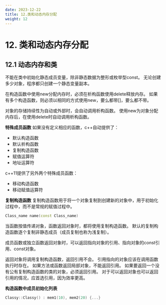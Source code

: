 ```yaml
---
date: 2023-12-22
title: 12.类和动态内存分配
weight: 12
---
```

# 12. 类和动态内存分配
## 12.1 动态内存和类
不能在类中初始化静态成员变量，除非静态数据为整形或枚举型const。
无论创建多少对象，程序都只创建一个静态变量副本。

在构造函数中使用new分配内存时，必须在析构函数使用delete释放内存。
如果有多个构造函数，则必须以相同的方式使用new，要么都带[]，要么都不带。

对象的存储持续性为自动或外部时，会自动调用析构函数。
使用new为对象分配内存后，在使用delete时自动调用析构函数。


**特殊成员函数**
如果没有定义相应的函数，c++自动提供了：
- 默认构造函数
- 默认析构函数
- 复制构造函数
- 赋值运算符
- 地址运算符

c++11提供了另外两个特殊成员函数：
- 移动构造函数
- 移动赋值运算符


**复制构造函数**
复制构造函数用于将一个对象复制到创建新的对象中，用于初始化过程中，而不是常规的赋值过程中。
```c++
Class_name name(const Class_name)
```
当函数按值传递对象，函数返回对象时，都将使用复制构造函数。
默认的复制构造函数逐个复制非静态成员（成员复制也称为浅复制）。

成员函数或独立函数返回对象时，可以返回指向对象的引用、指向对象的const引用、const对象。

返回对象将调用复制构造函数，返回引用不会。
引用指向的对象应该在调用函数执行时存在。
如果方法或函数返回局部对象，不能返回引用。
如果要返回一个没有公有复制构造函数的类的对象，必须返回引用。
对于可以返回对象也可以返回引用的情况，应首选引用，因为效率更高。


**构造函数中成员初始化列表**
```c++
Classy::Classy() : mem1(10), mem2(20) {...}
```




